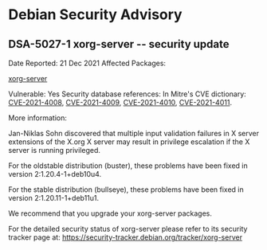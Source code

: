 
Debian Security Advisory
========================


DSA-5027-1 xorg-server -- security update
-----------------------------------------



Date Reported:
21 Dec 2021
Affected Packages:

[xorg-server](https://packages.debian.org/src:xorg-server)

Vulnerable:
Yes
Security database references:
In Mitre's CVE dictionary: [CVE-2021-4008](https://security-tracker.debian.org/tracker/CVE-2021-4008), [CVE-2021-4009](https://security-tracker.debian.org/tracker/CVE-2021-4009), [CVE-2021-4010](https://security-tracker.debian.org/tracker/CVE-2021-4010), [CVE-2021-4011](https://security-tracker.debian.org/tracker/CVE-2021-4011).  

More information:

Jan-Niklas Sohn discovered that multiple input validation failures in X
server extensions of the X.org X server may result in privilege
escalation if the X server is running privileged.


For the oldstable distribution (buster), these problems have been fixed
in version 2:1.20.4-1+deb10u4.


For the stable distribution (bullseye), these problems have been fixed in
version 2:1.20.11-1+deb11u1.


We recommend that you upgrade your xorg-server packages.


For the detailed security status of xorg-server please refer to its
security tracker page at:
<https://security-tracker.debian.org/tracker/xorg-server>





